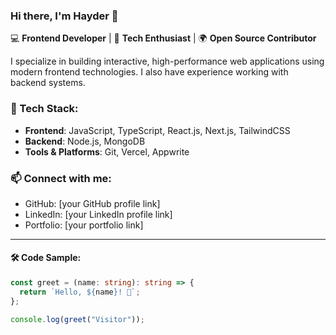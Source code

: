 ### Hi there, I'm Hayder 👋

💻 **Frontend Developer** | 🚀 **Tech Enthusiast** | 🌍 **Open Source Contributor**

I specialize in building interactive, high-performance web applications using modern frontend technologies. I also have experience working with backend systems.

### 🚀 Tech Stack:
- **Frontend**: JavaScript, TypeScript, React.js, Next.js, TailwindCSS
- **Backend**: Node.js, MongoDB
- **Tools & Platforms**: Git, Vercel, Appwrite

### 📫 Connect with me:
- GitHub: [your GitHub profile link]
- LinkedIn: [your LinkedIn profile link]
- Portfolio: [your portfolio link]

---

#### 🛠️ Code Sample:
```typescript
const greet = (name: string): string => {
  return `Hello, ${name}! 👋`;
};

console.log(greet("Visitor"));

